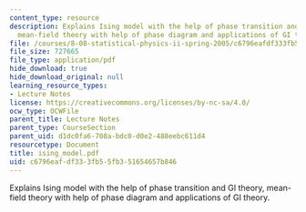 ```yaml
---
content_type: resource
description: Explains Ising model with the help of phase transition and GI theory,
  mean-field theory with help of phase diagram and applications of GI theory.
file: /courses/8-08-statistical-physics-ii-spring-2005/c6796eafdf333fb55fb351654657b846_ising_model.pdf
file_size: 727665
file_type: application/pdf
hide_download: true
hide_download_original: null
learning_resource_types:
- Lecture Notes
license: https://creativecommons.org/licenses/by-nc-sa/4.0/
ocw_type: OCWFile
parent_title: Lecture Notes
parent_type: CourseSection
parent_uid: d1dc0fa6-708a-bdc0-d0e2-488eebc611d4
resourcetype: Document
title: ising_model.pdf
uid: c6796eaf-df33-3fb5-5fb3-51654657b846
---
```

Explains Ising model with the help of phase transition and GI theory, mean-field theory with help of phase diagram and applications of GI theory.